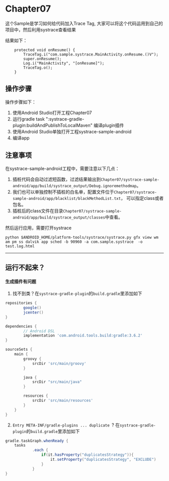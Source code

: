# Chapter07
这个Sample是学习如何给代码加入Trace Tag, 大家可以将这个代码运用到自己的项目中，然后利用systrace查看结果

结果如下：

```
    protected void onResume() {
        TraceTag.i("com.sample.systrace.MainActivity.onResume.()V");
        super.onResume();
        Log.i("MainActivity", "[onResume]");
        TraceTag.o();
    }
```

## 操作步骤
操作步骤如下：

1. 使用Android Studio打开工程Chapter07
2. 运行gradle task ":systrace-gradle-plugin:buildAndPublishToLocalMaven" 编译plugin插件
3. 使用Android Studio单独打开工程systrace-sample-android
4. 编译app

## 注意事项
在systrace-sample-android工程中，需要注意以下几点：

1. 插桩代码会自动过滤短函数，过滤结果输出到`Chapter07/systrace-sample-android/app/build/systrace_output/Debug.ignoremethodmap`。
2. 我们也可以单独控制不插桩的白名单，配置文件位于`Chapter07/systrace-sample-android/app/blacklist/blackMethodList.txt`， 可以指定class或者包名。
3. 插桩后的class文件在目录`Chapter07/systrace-sample-android/app/build/systrace_output/classes`中查看。

然后运行应用，需要打开systrace
```
python $ANDROID_HOME/platform-tools/systrace/systrace.py gfx view wm am pm ss dalvik app sched -b 90960 -a com.sample.systrace  -o test.log.html
```

---
## 运行不起来？
#### 生成插件有问题
1. 找不到类？在`systrace-gradle-plugin`的`build.gradle`里添加如下
```groovy
repositories {
        google()
        jcenter() 
}

dependencies {
        // Android DSL
        implementation 'com.android.tools.build:gradle:3.6.2'
}

sourceSets {
    main {
        groovy {
            srcDir 'src/main/groovy'
        }

        java {
            srcDir "src/main/java"
        }

        resources {
            srcDir 'src/main/resources'
        }
    }
}
```
2. `Entry META-INF/gradle-plugins ... duplicate `?
在`systrace-gradle-plugin`的`build.gradle`里添加如下
   
```groovy
gradle.taskGraph.whenReady {
    tasks
            .each {
                if(it.hasProperty("duplicatesStrategy")){
                    it.setProperty("duplicatesStrategy", "EXCLUDE")
                }
            }
}
```